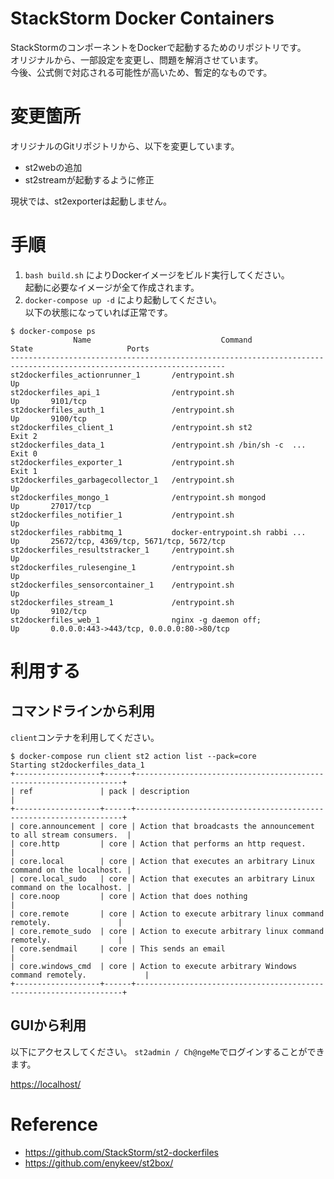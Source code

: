 StackStorm Docker Containers
====

StackStormのコンポーネントをDockerで起動するためのリポジトリです。  
オリジナルから、一部設定を変更し、問題を解消させています。  
今後、公式側で対応される可能性が高いため、暫定的なものです。

# 変更箇所

オリジナルのGitリポジトリから、以下を変更しています。

* st2webの追加
* st2streamが起動するように修正

現状では、st2exporterは起動しません。

# 手順

1. `bash build.sh` によりDockerイメージをビルド実行してください。  
起動に必要なイメージが全て作成されます。
2. `docker-compose up -d` により起動してください。  
以下の状態になっていれば正常です。

```
$ docker-compose ps
              Name                             Command               State                     Ports
----------------------------------------------------------------------------------------------------------------------
st2dockerfiles_actionrunner_1       /entrypoint.sh                   Up
st2dockerfiles_api_1                /entrypoint.sh                   Up       9101/tcp
st2dockerfiles_auth_1               /entrypoint.sh                   Up       9100/tcp
st2dockerfiles_client_1             /entrypoint.sh st2               Exit 2
st2dockerfiles_data_1               /entrypoint.sh /bin/sh -c  ...   Exit 0
st2dockerfiles_exporter_1           /entrypoint.sh                   Exit 1
st2dockerfiles_garbagecollector_1   /entrypoint.sh                   Up
st2dockerfiles_mongo_1              /entrypoint.sh mongod            Up       27017/tcp
st2dockerfiles_notifier_1           /entrypoint.sh                   Up
st2dockerfiles_rabbitmq_1           docker-entrypoint.sh rabbi ...   Up       25672/tcp, 4369/tcp, 5671/tcp, 5672/tcp
st2dockerfiles_resultstracker_1     /entrypoint.sh                   Up
st2dockerfiles_rulesengine_1        /entrypoint.sh                   Up
st2dockerfiles_sensorcontainer_1    /entrypoint.sh                   Up
st2dockerfiles_stream_1             /entrypoint.sh                   Up       9102/tcp
st2dockerfiles_web_1                nginx -g daemon off;             Up       0.0.0.0:443->443/tcp, 0.0.0.0:80->80/tcp
```

# 利用する

## コマンドラインから利用

`client`コンテナを利用してください。

```
$ docker-compose run client st2 action list --pack=core
Starting st2dockerfiles_data_1
+-------------------+------+-------------------------------------------------------------------+
| ref               | pack | description                                                       |
+-------------------+------+-------------------------------------------------------------------+
| core.announcement | core | Action that broadcasts the announcement to all stream consumers.  |
| core.http         | core | Action that performs an http request.                             |
| core.local        | core | Action that executes an arbitrary Linux command on the localhost. |
| core.local_sudo   | core | Action that executes an arbitrary Linux command on the localhost. |
| core.noop         | core | Action that does nothing                                          |
| core.remote       | core | Action to execute arbitrary linux command remotely.               |
| core.remote_sudo  | core | Action to execute arbitrary linux command remotely.               |
| core.sendmail     | core | This sends an email                                               |
| core.windows_cmd  | core | Action to execute arbitrary Windows command remotely.             |
+-------------------+------+-------------------------------------------------------------------+
```

## GUIから利用

以下にアクセスしてください。 `st2admin / Ch@ngeMe`でログインすることができます。

[https://localhost/](https://localhost/)

# Reference

* https://github.com/StackStorm/st2-dockerfiles
* https://github.com/enykeev/st2box/


